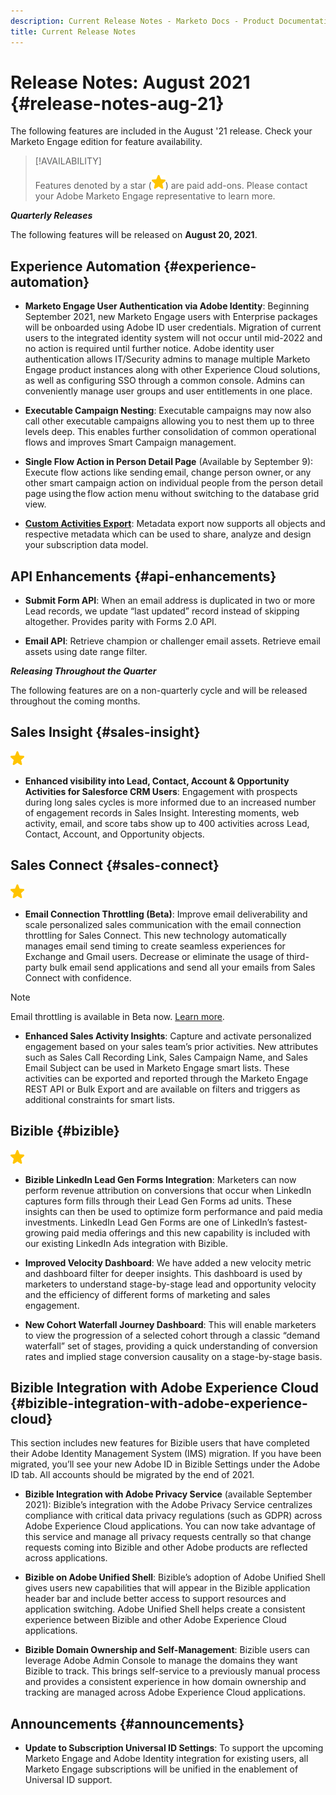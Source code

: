 ```yaml
---
description: Current Release Notes - Marketo Docs - Product Documentation
title: Current Release Notes
---
```

# Release Notes: August 2021 {#release-notes-aug-21}

The following features are included in the August '21 release. Check your Marketo Engage edition for feature availability.

>[!AVAILABILITY]
>
>Features denoted by a star (![](assets/yellow-star.png)) are paid add-ons. Please contact your Adobe Marketo Engage representative to learn more.

**_Quarterly Releases_**

The following features will be released on **August 20, 2021**.

## Experience Automation {#experience-automation}

* **Marketo Engage User Authentication via Adobe Identity**: Beginning September 2021, new Marketo Engage users with Enterprise packages will be onboarded using Adobe ID user credentials. Migration of current users to the integrated identity system will not occur until mid-2022 and no action is required until further notice. Adobe identity user authentication allows IT/Security admins to manage multiple Marketo Engage product instances along with other Experience Cloud solutions, as well as configuring SSO through a common console. Admins can conveniently manage user groups and user entitlements in one place.

* **Executable Campaign Nesting**: Executable campaigns may now also call other executable campaigns allowing you to nest them up to three levels deep. This enables further consolidation of common operational flows and improves Smart Campaign management.

* **Single Flow Action in Person Detail Page** (Available by September 9): Execute flow actions like sending email, change person owner, or any other smart campaign action on individual people from the person detail page using the flow action menu without switching to the database grid view.

* **[Custom Activities Export](/help/marketo/product-docs/administration/marketo-custom-activities/custom-activity-metadata-export.md)**: Metadata export now supports all objects and respective metadata which can be used to share, analyze and design your subscription data model.

## API Enhancements {#api-enhancements}

* **Submit Form API**: When an email address is duplicated in two or more Lead records, we update “last updated” record instead of skipping altogether. Provides parity with Forms 2.0 API.

* **Email API**: Retrieve champion or challenger email assets. Retrieve email assets using date range filter.

**_Releasing Throughout the Quarter_**

The following features are on a non-quarterly cycle and will be released throughout the coming months.

## Sales Insight {#sales-insight}

![(star)](assets/yellow-star.png)

* **Enhanced visibility into Lead, Contact, Account & Opportunity Activities for Salesforce CRM Users**: Engagement with prospects during long sales cycles is more informed due to an increased number of engagement records in Sales Insight. Interesting moments, web activity, email, and score tabs show up to 400 activities across Lead, Contact, Account, and Opportunity objects.  

## Sales Connect {#sales-connect}

![(star)](assets/yellow-star.png)

* **Email Connection Throttling (Beta)**: Improve email deliverability and scale personalized sales communication with the email connection throttling for Sales Connect. This new technology automatically manages email send timing to create seamless experiences for Exchange and Gmail users. Decrease or eliminate the usage of third-party bulk email send applications and send all your emails from Sales Connect with confidence.

>[!NOTE]
>
>Email throttling is available in Beta now. [Learn more](/help/marketo/product-docs/marketo-sales-connect/email/email-delivery/email-connection-throttling.md).

* **Enhanced Sales Activity Insights**: Capture and activate personalized engagement based on your sales team’s prior activities. New attributes such as Sales Call Recording Link, Sales Campaign Name, and Sales Email Subject can be used in Marketo Engage smart lists.  These activities can be exported and reported through the Marketo Engage REST API or Bulk Export and are available on filters and triggers as additional constraints for smart lists.  

## Bizible {#bizible}

![](assets/yellow-star.png)

* **Bizible LinkedIn Lead Gen Forms Integration**: Marketers can now perform revenue attribution on conversions that occur when LinkedIn captures form fills through their Lead Gen Forms ad units. These insights can then be used to optimize form performance and paid media investments. LinkedIn Lead Gen Forms are one of LinkedIn’s fastest-growing paid media offerings and this new capability is included with our existing LinkedIn Ads integration with Bizible.  
  
* **Improved Velocity Dashboard**: We have added a new velocity metric and dashboard filter for deeper insights. This dashboard is used by marketers to understand stage-by-stage lead and opportunity velocity and the efficiency of different forms of marketing and sales engagement.

* **New Cohort Waterfall Journey Dashboard**: This will enable marketers to view the progression of a selected cohort through a classic “demand waterfall” set of stages, providing a quick understanding of conversion rates and implied stage conversion causality on a stage-by-stage basis.

## Bizible Integration with Adobe Experience Cloud {#bizible-integration-with-adobe-experience-cloud}

This section includes new features for Bizible users that have completed their Adobe Identity Management System (IMS) migration. If you have been migrated, you’ll see your new Adobe ID in Bizible Settings under the Adobe ID tab. All accounts should be migrated by the end of 2021.

* **Bizible Integration with Adobe Privacy Service** (available September 2021): Bizible’s integration with the Adobe Privacy Service centralizes compliance with critical data privacy regulations (such as GDPR) across Adobe Experience Cloud applications. You can now take advantage of this service and manage all privacy requests centrally so that change requests coming into Bizible and other Adobe products are reflected across applications.

* **Bizible on Adobe Unified Shell**: Bizible’s adoption of Adobe Unified Shell gives users new capabilities that will appear in the Bizible application header bar and include better access to support resources and application switching. Adobe Unified Shell helps create a consistent experience between Bizible and other Adobe Experience Cloud applications.

* **Bizible Domain Ownership and Self-Management**: Bizible users can leverage Adobe Admin Console to manage the domains they want Bizible to track. This brings self-service to a previously manual process and provides a consistent experience in how domain ownership and tracking are managed across Adobe Experience Cloud applications.

## Announcements {#announcements}

* **Update to Subscription Universal ID Settings**: To support the upcoming Marketo Engage and Adobe Identity integration for existing users, all Marketo Engage subscriptions will be unified in the enablement of Universal ID support.  
